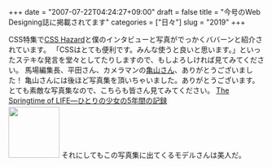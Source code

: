 +++
date = "2007-07-22T04:24:27+09:00"
draft = false
title = "今号のWeb Designing誌に掲載されてます"
categories = ["日々"]
slug = "2019"
+++

CSS特集で<a href="http://csshazard.com" target="_blank">CSS Hazard</a>と僕のインタビューと写真がでっかくババーンと紹介されています。
「CSSはとても便利です。みんな使うと良いと思います。」といったステキな発言を堂々としてたりしますので、もしよろしければ見てみてください。
馬場編集長、平田さん、カメラマンの<a href="http://www.nonoko-foto.com/" target="_blank">亀山さん</a>、ありがとうございました！
亀山さんには後ほど写真集を頂いちゃいました。ありがとうございます。とても素敵な写真集なので、こちらも皆さん見てみてください。
<a href="http://www.amazon.co.jp/gp/product/4434105035%3ftag=ieiriblog-22%26link_code=xm2%26camp=2025" target="_blank">The Springtime of LIFE―ひとりの少女の5年間の記録</a><br><a href="http://www.amazon.co.jp/gp/product/4434105035%3ftag=ieiriblog-22%26link_code=xm2%26camp=2025" target="_blank"><img src="http://g-ec2.images-amazon.com/images/I/21i8bHAVbBL.jpg"  class="booklog-imgsrc" style="border:0px; width:100px; margin-top:3px;"></a>
それにしてもこの写真集に出てくるモデルさんは美人だ。
